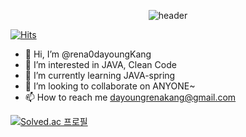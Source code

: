 <div align="center">
  
  ![header](https://capsule-render.vercel.app/api?type=Waving&text=yum-yum_CODING!&color=random)  
</div>

<a href="https://hits.sh/github.com/rena0dayoungKang/"><img alt="Hits" src="https://hits.sh/github.com/rena0dayoungKang.svg?view=today-total&style=for-the-badge&color=random&labelColor=random"/></a>

- 👋 Hi, I’m @rena0dayoungKang         <br>
- 👀 I’m interested in JAVA, Clean Code<br>
- 🌱 I’m currently learning JAVA-spring  <br>
- 💞️ I’m looking to collaborate on ANYONE~ <br>
- 📫 How to reach me dayoungrenakang@gmail.com <br>

<!---
rena0dayoungKang/rena0dayoungKang is a ✨ special ✨ repository because its `README.md` (this file) appears on your GitHub profile.
You can click the Preview link to take a look at your changes.
--->


[![Solved.ac
프로필](http://mazassumnida.wtf/api/v2/generate_badge?boj=dayoungrenakang)](https://solved.ac/dayoungrenakang)
